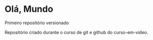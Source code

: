 # Olá, Mundo
 Primeiro repositório versionado

Repositório criado durante o curso de git e github do curso-em-vídeo.